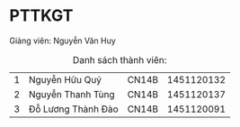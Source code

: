 # PTTKGT
Giảng viên: Nguyễn Văn Huy
 
<table>
<caption>Danh sách thành viên:</caption>
<tr><td>1</td><td>Nguyễn Hữu Quý</td><td>CN14B</td><td>1451120132</td></tr>
<tr><td>2</td><td>Nguyễn Thanh Tùng</td><td>CN14B</td><td>1451120137</td></tr>
<tr><td>3</td><td>Đỗ Lương Thành Đào</td><td>CN14B</td><td>1451120091</td></tr>
</table>
